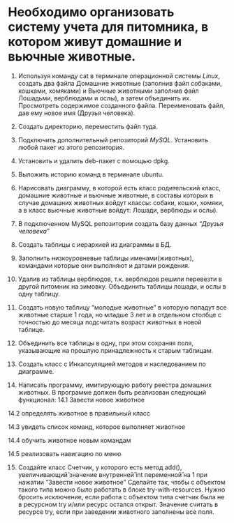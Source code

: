# Необходимо организовать систему учета для питомника, в котором живут домашние и вьючные животные.

1. Используя команду cat в терминале операционной системы *Linux*, создать два файла Домашние животные (заполнив файл собаками, кошками, хомяками) и Вьючные животными заполнив файл Лошадьми, верблюдами и ослы), а затем объединить их. Просмотреть содержимое созданного файла. Переименовать файл, дав ему новое имя (Друзья человека).

2. Создать директорию, переместить файл туда.

3. Подключить дополнительный репозиторий *MySQL*. Установить любой пакет из этого репозитория.

4. Установить и удалить deb-пакет с помощью dpkg. 

5. Выложить историю команд в терминале ubuntu.

6. Нарисовать диаграмму, в которой есть класс родительский класс, домашние животные и вьючные животные, в составы которых в случае домашних животных войдут классы: собаки, кошки, хомяки, а в класс вьючные животные войдут: Лошади, верблюды и ослы).

7. В подключенном MySQL репозитории создать базу данных *“Друзья человека”*

8. Создать таблицы с иерархией из диаграммы в БД.

9. Заполнить низкоуровневые таблицы именами(животных), командами которые они выполняют и датами рождения.

10. Удалив из таблицы верблюдов, т.к. верблюдов решили перевезти в другой питомник на зимовку. Объединить таблицы лошади, и ослы в одну таблицу.

11. Создать новую таблицу “молодые животные” в которую попадут все животные старше 1 года, но младше 3 лет и в отдельном столбце с точностью до месяца подсчитать возраст животных в новой таблице.

12. Объединить все таблицы в одну, при этом сохраняя поля, указывающие на прошлую принадлежность к старым таблицам.

13. Создать класс с Инкапсуляцией методов и наследованием по диаграмме. 

14. Написать программу, имитирующую работу реестра домашних животных. В программе должен быть реализован следующий функционал:
14.1 Завести новое животное

14.2 определять животное в правильный класс

14.3 увидеть список команд, которое выполняет животное 

14.4 обучить животное новым командам

14.5 реализовать навигацию по меню

15. Создайте класс Счетчик, у которого есть метод add(), увеличивающий̆ значение внутренней̆ int переменной̆ на 1 при нажатии “Завести новое животное” Сделайте так, чтобы с объектом такого типа можно было работать в блоке try-with-resources. Нужно бросить исключение, если работа с объектом типа счетчик была не в ресурсном try и/или ресурс остался открыт. Значение считать в ресурсе try, если при заведении животного заполнены все поля.